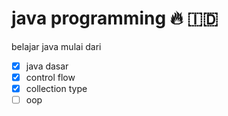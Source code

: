 # java programming 🔥 🇮🇩

belajar java mulai dari

- [x] java dasar
- [x] control flow
- [x] collection type
- [ ] oop

